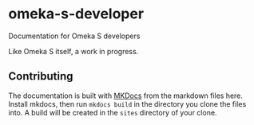 # omeka-s-developer
Documentation for Omeka S developers

Like Omeka S itself, a work in progress.

## Contributing
The documentation is built with [MKDocs](http://www.mkdocs.org/) from the markdown files here. Install mkdocs, then run `mkdocs build` in the directory you clone the files into. A build will be created in the `sites` directory of your clone.

